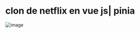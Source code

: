 # clon de netflix en vue js| pinia
![image](https://user-images.githubusercontent.com/95943858/228940904-b6c720fe-2d69-4325-b08b-e72db7c1dc3a.png)
